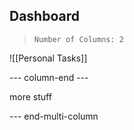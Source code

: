 ## Dashboard

>```start-multi-column  
>Number of Columns: 2
>```


![[Personal Tasks]]

--- column-end --- 

more stuff

--- end-multi-column

